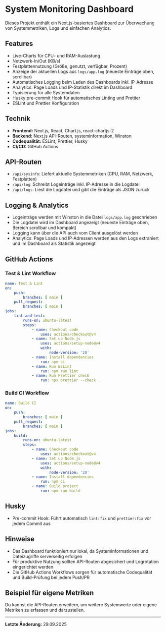 # System Monitoring Dashboard

Dieses Projekt enthält ein Next.js-basiertes Dashboard zur Überwachung von Systemmetriken, Logs und einfachen Analytics.

## Features

- Live-Charts für CPU- und RAM-Auslastung
- Netzwerk-In/Out (KB/s)
- Festplattennutzung (Größe, genutzt, verfügbar, Prozent)
- Anzeige der aktuellen Logs aus `logs/app.log` (neueste Einträge oben, scrollbar)
- Automatisches Logging beim Laden des Dashboards inkl. IP-Adresse
- Analytics: Page Loads und IP-Statistik direkt im Dashboard
- Typisierung für alle Systemdaten
- Husky pre-commit Hook für automatisches Linting und Prettier
- ESLint und Prettier Konfiguration

## Technik

- **Frontend:** Next.js, React, Chart.js, react-chartjs-2
- **Backend:** Next.js API-Routen, systeminformation, Winston
- **Codequalität:** ESLint, Prettier, Husky
- **CI/CD:** GitHub Actions

## API-Routen

- `/api/sysinfo`: Liefert aktuelle Systemmetriken (CPU, RAM, Netzwerk, Festplatten)
- `/api/log`: Schreibt Logeinträge inkl. IP-Adresse in die Logdatei
- `/api/logs`: Liest die Logdatei und gibt die Einträge als JSON zurück

## Logging & Analytics

- Logeinträge werden mit Winston in die Datei `logs/app.log` geschrieben
- Die Logdatei wird im Dashboard angezeigt (neueste Einträge oben, Bereich scrollbar und kompakt)
- Logging kann über die API auch vom Client ausgelöst werden
- Analytics: Page Loads und IP-Adressen werden aus den Logs extrahiert und im Dashboard als Statistik angezeigt

## GitHub Actions

### Test & Lint Workflow

```yaml
name: Test & Lint
on:
	push:
		branches: [ main ]
	pull_request:
		branches: [ main ]
jobs:
	lint-and-test:
		runs-on: ubuntu-latest
		steps:
			- name: Checkout code
				uses: actions/checkout@v4
			- name: Set up Node.js
				uses: actions/setup-node@v4
				with:
					node-version: '20'
			- name: Install dependencies
				run: npm ci
			- name: Run ESLint
				run: npm run lint
			- name: Run Prettier check
				run: npx prettier --check .
```

### Build CI Workflow

```yaml
name: Build CI
on:
	push:
		branches: [ main ]
	pull_request:
		branches: [ main ]
jobs:
	build:
		runs-on: ubuntu-latest
		steps:
			- name: Checkout code
				uses: actions/checkout@v4
			- name: Set up Node.js
				uses: actions/setup-node@v4
				with:
					node-version: '20'
			- name: Install dependencies
				run: npm ci
			- name: Build project
				run: npm run build
```

## Husky

- Pre-commit Hook: Führt automatisch `lint:fix` und `prettier:fix` vor jedem Commit aus

## Hinweise

- Das Dashboard funktioniert nur lokal, da Systeminformationen und Dateizugriffe serverseitig erfolgen
- Für produktive Nutzung sollten API-Routen abgesichert und Logrotation eingerichtet werden
- Die GitHub Actions Workflows sorgen für automatische Codequalität und Build-Prüfung bei jedem Push/PR

## Beispiel für eigene Metriken

Du kannst die API-Routen erweitern, um weitere Systemwerte oder eigene Metriken zu erfassen und darzustellen.

---

**Letzte Änderung:** 29.09.2025
